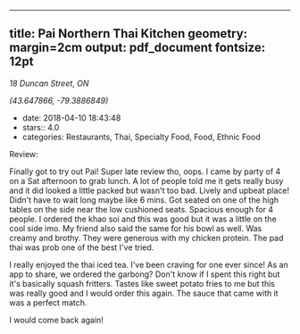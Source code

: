 
---
title: Pai Northern Thai Kitchen
geometry: margin=2cm
output: pdf_document
fontsize: 12pt
---

_18 Duncan Street_, _ON_

*(43.647866, -79.3886849)*

- date: 2018-04-10 18:43:48
- stars:: 4.0
-  categories: Restaurants, Thai, Specialty Food, Food, Ethnic Food

Review:

Finally got to try out Pai! Super late review tho, oops. I came by party of 4 on a Sat afternoon to grab lunch. A lot of people told me it gets really busy and it did looked a little packed but wasn't too bad. Lively and upbeat place! Didn't have to wait long maybe like 6 mins. Got seated on one of the high tables on the side near the low cushioned seats. Spacious enough for 4 people. 
I ordered the khao soi and this was good but it was a little on the cool side imo. My friend also said the same for his bowl as well. Was creamy and brothy. They were generous with my chicken protein. 
The pad thai was prob one of the best I've tried. 

I really enjoyed the thai iced tea. I've been craving for one ever since!
As an app to share, we ordered the garbong? Don't know if I spent this right but it's basically squash fritters. Tastes like sweet potato fries to me but this was really good and I would order this again. The sauce that came with it was a perfect match.

I would come back again!

